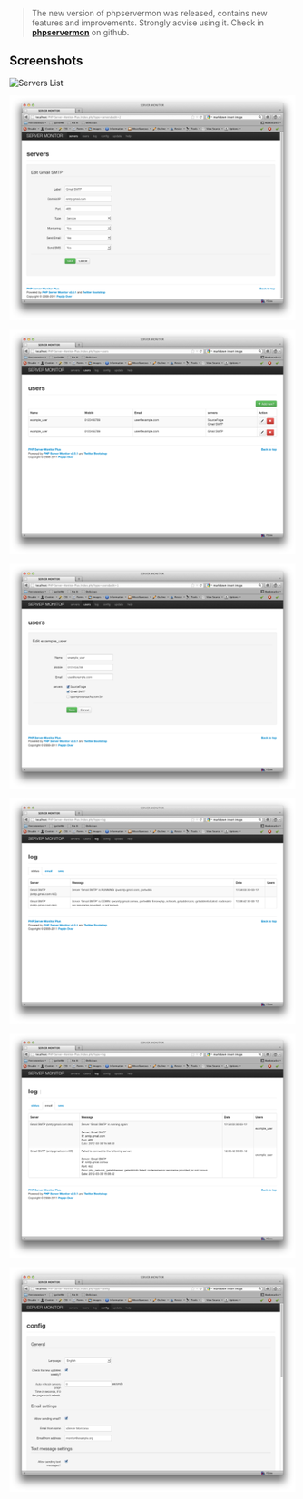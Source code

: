 >The new version of phpservermon was released, contains new features and improvements. Strongly advise using it.
Check in [**phpservermon**](https://github.com/phpservermon/phpservermon) on github.

## Screenshots

![Servers List](https://github.com/Nexeum/Aegisraw/master/static/screenshots/1.png)

![Servers Edit](https://github.com/Nexeum/Aegis/raw/master/static/screenshots/2.png)

![Users List](https://github.com/Nexeum/Aegis/raw/master/static/screenshots/3.png)

![Users Edit](https://github.com/Nexeum/Aegis/raw/master/static/screenshots/4.png)

![Log List](https://github.com/Nexeum/Aegis/raw/master/static/screenshots/5.png)

![Email Log List](https://github.com/Nexeum/Aegis/raw/master/static/screenshots/6.png)

![Config Edit](https://github.com/Nexeum/Aegis/raw/master/static/screenshots/7.png)
